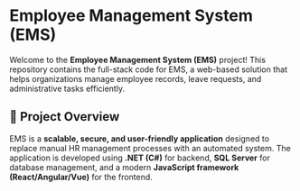 # Employee Management System (EMS)
Welcome to the  **Employee Management System (EMS)** project! This repository contains the full-stack code for EMS, a web-based solution that helps organizations manage employee records, leave requests, and administrative tasks efficiently.

## **🚀 Project Overview**
EMS is a **scalable, secure, and user-friendly application** designed to replace manual HR management processes with an automated system. The application is developed using **.NET (C#)** for backend, **SQL Server** for database management, and a modern **JavaScript framework (React/Angular/Vue)** for the frontend.

